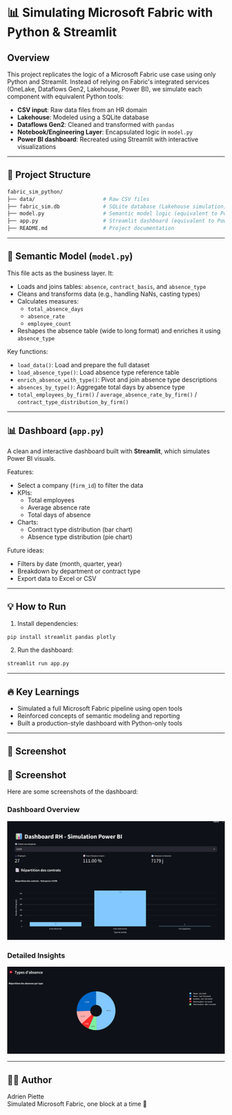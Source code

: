 # 📊 Simulating Microsoft Fabric with Python & Streamlit

## Overview
This project replicates the logic of a Microsoft Fabric use case using only Python and Streamlit. Instead of relying on Fabric's integrated services (OneLake, Dataflows Gen2, Lakehouse, Power BI), we simulate each component with equivalent Python tools:

- **CSV input**: Raw data files from an HR domain
- **Lakehouse**: Modeled using a SQLite database
- **Dataflows Gen2**: Cleaned and transformed with `pandas`
- **Notebook/Engineering Layer**: Encapsulated logic in `model.py`
- **Power BI dashboard**: Recreated using Streamlit with interactive visualizations

---

## 📁 Project Structure
```bash
fabric_sim_python/
├── data/                      # Raw CSV files
├── fabric_sim.db              # SQLite database (Lakehouse simulation)
├── model.py                   # Semantic model logic (equivalent to Power BI dataset)
├── app.py                     # Streamlit dashboard (equivalent to Power BI report)
├── README.md                  # Project documentation
```

---

## 🧠 Semantic Model (`model.py`)
This file acts as the business layer. It:
- Loads and joins tables: `absence`, `contract_basis`, and `absence_type`
- Cleans and transforms data (e.g., handling NaNs, casting types)
- Calculates measures:
  - `total_absence_days`
  - `absence_rate`
  - `employee_count`
- Reshapes the absence table (wide to long format) and enriches it using `absence_type`

Key functions:
- `load_data()`: Load and prepare the full dataset
- `load_absence_type()`: Load absence type reference table
- `enrich_absence_with_type()`: Pivot and join absence type descriptions
- `absences_by_type()`: Aggregate total days by absence type
- `total_employees_by_firm()` / `average_absence_rate_by_firm()` / `contract_type_distribution_by_firm()`

---

## 📊 Dashboard (`app.py`)
A clean and interactive dashboard built with **Streamlit**, which simulates Power BI visuals.

Features:
- Select a company (`firm_id`) to filter the data
- KPIs:
  - Total employees
  - Average absence rate
  - Total days of absence
- Charts:
  - Contract type distribution (bar chart)
  - Absence type distribution (pie chart)

Future ideas:
- Filters by date (month, quarter, year)
- Breakdown by department or contract type
- Export data to Excel or CSV

---

## 💡 How to Run
1. Install dependencies:
```bash
pip install streamlit pandas plotly
```

2. Run the dashboard:
```bash
streamlit run app.py
```

---

## 🔥 Key Learnings
- Simulated a full Microsoft Fabric pipeline using open tools
- Reinforced concepts of semantic modeling and reporting
- Built a production-style dashboard with Python-only tools

---

## 📸 Screenshot
## 📸 Screenshot
Here are some screenshots of the dashboard:

### Dashboard Overview
![Dashboard Overview](pictures/image_1.png)

### Detailed Insights
![Detailed Insights](pictures/image_2.png)

---

## 🧑‍💻 Author
Adrien Piette  
Simulated Microsoft Fabric, one block at a time 🚀


